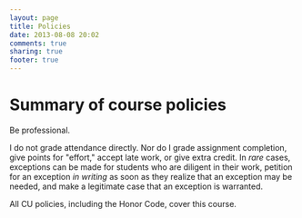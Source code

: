 ```yaml
---
layout: page
title: Policies
date: 2013-08-08 20:02
comments: true
sharing: true
footer: true
---
```


# Summary of course policies #

Be professional.

I do not grade attendance directly. Nor do I grade assignment completion, give points for "effort," accept late work, or give extra credit. In *rare* cases, exceptions can be made for students who are diligent in their work, petition for an exception *in writing* as soon as they realize that an exception may be needed, and make a legitimate case that an exception is warranted. 

All CU policies, including the Honor Code, cover this course.
